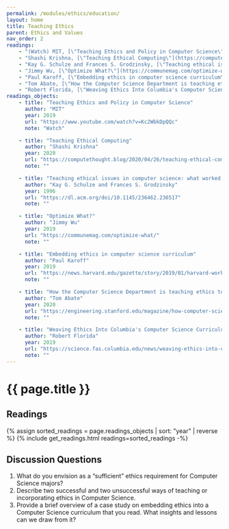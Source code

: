 ```yaml
---
permalink: /modules/ethics/education/
layout: home
title: Teaching Ethics
parent: Ethics and Values
nav_order: 2
readings:
    - "(Watch) MIT, [\"Teaching Ethics and Policy in Computer Science\"](https://www.youtube.com/watch?v=Kc2WbkDpQQc), 2019."
    - "Shashi Krishna, [\"Teaching Ethical Computing\"](https://computethought.blog/2020/04/26/teaching-ethical-computing/), 2020."
    - "Kay G. Schulze and Frances S. Grodzinsky, [\"Teaching ethical issues in computer science: what worked and what didn't\"](https://dl.acm.org/doi/10.1145/236462.236517), 1996."
    - "Jimmy Wu, [\"Optimize What?\"](https://communemag.com/optimize-what/), 2019."
    - "Paul Karoff, [\"Embedding ethics in computer science curriculum\"](https://news.harvard.edu/gazette/story/2019/01/harvard-works-to-embed-ethics-in-computer-science-curriculum/), 2019."
    - "Tom Abate, [\"How the Computer Science Department is teaching ethics to its students\"](https://engineering.stanford.edu/magazine/how-computer-science-department-teaching-ethics-its-students), 2020."
    - "Robert Florida, [\"Weaving Ethics Into Columbia's Computer Science Curriculum\"](https://science.fas.columbia.edu/news/weaving-ethics-into-columbias-computer-science-curriculum/), 2019."
readings_objects:
    - title: "Teaching Ethics and Policy in Computer Science"
      author: "MIT"
      year: 2019
      url: "https://www.youtube.com/watch?v=Kc2WbkDpQQc"
      note: "Watch"

    - title: "Teaching Ethical Computing"
      author: "Shashi Krishna"
      year: 2020
      url: "https://computethought.blog/2020/04/26/teaching-ethical-computing/"
      note: ""

    - title: "Teaching ethical issues in computer science: what worked and what didn't"
      author: "Kay G. Schulze and Frances S. Grodzinsky"
      year: 1996
      url: "https://dl.acm.org/doi/10.1145/236462.236517"
      note: ""

    - title: "Optimize What?"
      author: "Jimmy Wu"
      year: 2019
      url: "https://communemag.com/optimize-what/"
      note: ""

    - title: "Embedding ethics in computer science curriculum"
      author: "Paul Karoff"
      year: 2019
      url: "https://news.harvard.edu/gazette/story/2019/01/harvard-works-to-embed-ethics-in-computer-science-curriculum/"
      note: ""

    - title: "How the Computer Science Department is teaching ethics to its students"
      author: "Tom Abate"
      year: 2020
      url: "https://engineering.stanford.edu/magazine/how-computer-science-department-teaching-ethics-its-students"
      note: ""

    - title: "Weaving Ethics Into Columbia's Computer Science Curriculum"
      author: "Robert Florida"
      year: 2019
      url: "https://science.fas.columbia.edu/news/weaving-ethics-into-columbias-computer-science-curriculum/"
      note: ""
---
```


# {{ page.title }}
<h2 class="text-delta">Readings</h2>
{% assign sorted_readings = page.readings_objects | sort: "year" | reverse %}
{% include get_readings.html readings=sorted_readings -%}

<h2 class="text-delta">Discussion Questions</h2>

1. What do you envision as a “sufficient” ethics requirement for Computer Science majors?
2. Describe two successful and two unsuccessful ways of teaching or incorporating ethics in Computer Science.
3. Provide a brief overview of a case study on embedding ethics into a Computer Science curriculum that you read. What insights and lessons can we draw from it?